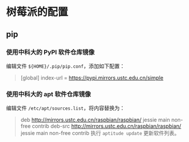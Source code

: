 # 树莓派的配置

## pip

### 使用中科大的 PyPI 软件仓库镜像
编辑文件 `${HOME}/.pip/pip.conf`，添加如下配置：
> [global]
> index-url = https://pypi.mirrors.ustc.edu.cn/simple

### 使用中科大的 apt 软件仓库镜像
编辑文件 `/etc/apt/sources.list`，将内容替换为：
> deb http://mirrors.ustc.edu.cn/raspbian/raspbian/ jessie main non-free contrib
> deb-src http://mirrors.ustc.edu.cn/raspbian/raspbian/ jessie main non-free contrib
执行 `aptitude update` 更新软件列表。



